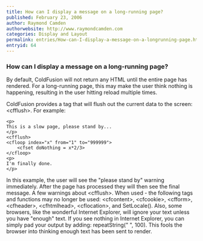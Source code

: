 ```yaml
---
title: How can I display a message on a long-running page?
published: February 23, 2006
author: Raymond Camden
authorwebsite: http://www.raymondcamden.com
categories: Display and Layout
permalink: entries/How-can-I-display-a-message-on-a-longrunning-page.html
entryid: 64
---
```


<h3>How can I display a message on a long-running page?</h3>

<p>
By default, ColdFusion will not return any HTML until the entire page has rendered. For a long-running page, this may make the user think nothing is happening, resulting in the user hitting reload multiple times. 
</p>

<p>
ColdFusion provides a tag that will flush out the current data to the screen: &lt;cfflush&gt;. For example:
</p>

<pre><code class="language-markup">&lt;p&gt;
This is a slow page, please stand by...
&lt;/p&gt;
&lt;cfflush&gt;
&lt;cfloop index=&quot;x&quot; from=&quot;1&quot; to=&quot;999999&quot;&gt;
	&lt;cfset doNothing = x*2/3&gt;
&lt;/cfloop&gt;
&lt;p&gt;
I'm finally done.
&lt;/p&gt;
</code></pre>

<p>
In this example, the user will see the "please stand by" warning immediately. After the page has processed they will then see the final message. A few warnings about &lt;cfflush&gt;. When used - the following tags and functions may no longer be used: &lt;cfcontent&gt;, &lt;cfcookie&gt;, &lt;cfform&gt;, &lt;cfheader&gt;, &lt;cfhtmlhead&gt;, &lt;cflocation&gt;, and SetLocale(). Also, some browsers, like the wonderful Internet Explorer, will ignore your text unless you have "enough" text. If you see nothing in Internet Explorer, you can simply pad your output by adding: repeatString(" ", 100). This fools the browser into thinking enough text has been sent to render.
</p>




